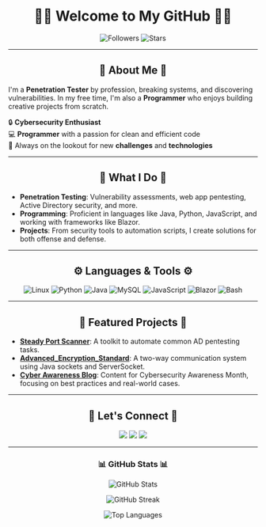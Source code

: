 <h1 align="center">👨‍💻 Welcome to My GitHub 👨‍💻</h1>
<p align="center">
  <img src="https://img.shields.io/github/followers/yourusername?style=social" alt="Followers">
  <img src="https://img.shields.io/github/stars/yourusername?style=social" alt="Stars">
</p>

---

<h2 align="center">👾 About Me 👾</h2>

I'm a **Penetration Tester** by profession, breaking systems, and discovering vulnerabilities. In my free time, I'm also a **Programmer** who enjoys building creative projects from scratch.

🔒 **Cybersecurity Enthusiast**  
💻 **Programmer** with a passion for clean and efficient code  
🎯 Always on the lookout for new **challenges** and **technologies**

---

<h2 align="center">💼 What I Do 💼</h2>

- **Penetration Testing**: Vulnerability assessments, web app pentesting, Active Directory security, and more.
- **Programming**: Proficient in languages like Java, Python, JavaScript, and working with frameworks like Blazor.
- **Projects**: From security tools to automation scripts, I create solutions for both offense and defense.

---

<h2 align="center">⚙️ Languages & Tools ⚙️</h2>

<p align="center">
  <img src="https://img.shields.io/badge/Linux-FCC624?style=for-the-badge&logo=linux&logoColor=black" alt="Linux">
  <img src="https://img.shields.io/badge/Python-3776AB?style=for-the-badge&logo=python&logoColor=white" alt="Python">
  <img src="https://img.shields.io/badge/Java-007396?style=for-the-badge&logo=java&logoColor=white" alt="Java">
  <img src="https://img.shields.io/badge/MySQL-4479A1?style=for-the-badge&logo=mysql&logoColor=white" alt="MySQL">
  <img src="https://img.shields.io/badge/Javascript-F7DF1E?style=for-the-badge&logo=javascript&logoColor=black" alt="JavaScript">
  <img src="https://img.shields.io/badge/Blazor-512BD4?style=for-the-badge&logo=blazor&logoColor=white" alt="Blazor">
  <img src="https://img.shields.io/badge/Bash-4EAA25?style=for-the-badge&logo=gnubash&logoColor=white" alt="Bash">
</p>

---

<h2 align="center">🌟 Featured Projects 🌟</h2>

- [**Steady Port Scanner**](https://github.com/Yamashita012/steady_portScanner): A toolkit to automate common AD pentesting tasks.
- [**Advanced_Encryption_Standard**](https://github.com/Yamashita012/Advanced_Encryption_Standard): A two-way communication system using Java sockets and ServerSocket.
- [**Cyber Awareness Blog**](https://medium.com/@xhita77): Content for Cybersecurity Awareness Month, focusing on best practices and real-world cases.

---

<h2 align="center">🚀 Let's Connect 🚀</h2>

<p align="center">
  <a href="https://twitter.com/yourusername" target="_blank"><img src="https://img.shields.io/badge/Twitter-1DA1F2?style=for-the-badge&logo=twitter&logoColor=white"></a>
  <a href="https://www.linkedin.com/in/yourusername/" target="_blank"><img src="https://img.shields.io/badge/LinkedIn-0A66C2?style=for-the-badge&logo=linkedin&logoColor=white"></a>
  <a href="mailto:youremail@example.com" target="_blank"><img src="https://img.shields.io/badge/Email-D14836?style=for-the-badge&logo=gmail&logoColor=white"></a>
</p>

---

<h3 align="center">📊 GitHub Stats 📊</h3>

<p align="center">
  <img src="https://github-readme-stats.vercel.app/api?username=yamashita012&show_icons=true&theme=radical" alt="GitHub Stats">
</p>

<p align="center">
  <img src="https://github-readme-streak-stats.herokuapp.com/?user=yamashita012&theme=radical" alt="GitHub Streak">
</p>

<p align="center">
  <img src="https://github-readme-stats.vercel.app/api/top-langs/?username=yamashita012&layout=compact&theme=radical" alt="Top Languages">
</p>
